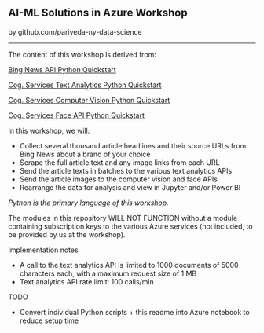 ## AI-ML Solutions in Azure Workshop

by github.com/pariveda-ny-data-science

---

The content of this workshop is derived from:

[Bing News API Python Quickstart](https://docs.microsoft.com/en-us/azure/cognitive-services/bing-news-search/python)

[Cog. Services Text Analytics Python Quickstart](https://docs.microsoft.com/en-us/azure/cognitive-services/text-analytics/quickstarts/python)

[Cog. Services Computer Vision Python Quickstart](https://docs.microsoft.com/en-us/azure/cognitive-services/computer-vision/quickstarts/python-analyze)

[Cog. Services Face API Python Quickstart](https://docs.microsoft.com/en-us/azure/cognitive-services/face/QuickStarts/Python)

In this workshop, we will:
* Collect several thousand article headlines and their source URLs from Bing News about a brand of your choice
* Scrape the full article text and any image links from each URL
* Send the article texts in batches to the various text analytics APIs
* Send the article images to the computer vision and face APIs
* Rearrange the data for analysis and view in Jupyter and/or Power BI

*Python is the primary language of this workshop.*

The modules in this repository WILL NOT FUNCTION without a module containing subscription keys to the various Azure services (not included, to be provided by us at the workshop).

Implementation notes
* A call to the text analytics API is limited to 1000 documents of 5000 characters each, with a maximum request size of 1 MB
* Text analytics API rate limit: 100 calls/min

TODO
* Convert individual Python scripts + this readme into Azure notebook to reduce setup time